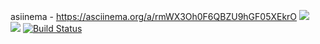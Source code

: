 asiinema - https://asciinema.org/a/rmWX3Oh0F6QBZU9hGF05XEkrO
<a href="https://codeclimate.com/github/ljapkin-roman/php-project-lvl2/maintainability"><img src="https://api.codeclimate.com/v1/badges/71b976def34ce1382642/maintainability" /></a><br/>
<a href="https://codeclimate.com/github/ljapkin-roman/php-project-lvl2/test_coverage"><img src="https://api.codeclimate.com/v1/badges/71b976def34ce1382642/test_coverage" /></a>
[![Build Status](https://travis-ci.org/ljapkin-roman/php-project-lvl2.svg?branch=master)](https://travis-ci.org/ljapkin-roman/php-project-lvl2) <br/>

